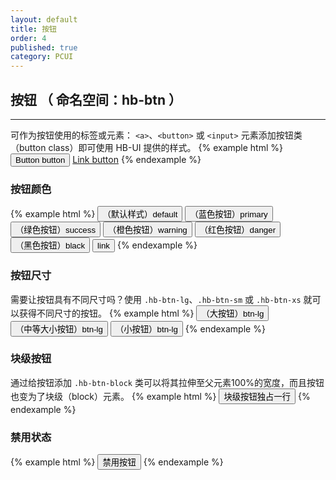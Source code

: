 ```yaml
---
layout: default
title: 按钮
order: 4
published: true
category: PCUI
---
```


## 按钮 <span class="text-small-title">（ 命名空间：hb-btn ）</span>
-------
可作为按钮使用的标签或元素： `<a>`、`<button>` 或 `<input>` 元素添加按钮类（button class）即可使用 HB-UI 提供的样式。
{% example html %}
<button class="hb-btn hb-btn-default" type="button">Button button</button>
<a class="hb-btn hb-btn-default" href="#" role="button">Link button</a>
{% endexample %}

### 按钮颜色

{% example html %}
<button type="button" class="hb-btn hb-btn-default">（默认样式）default</button>
<button type="button" class="hb-btn hb-btn-primary">（蓝色按钮）primary</button>
<button type="button" class="hb-btn hb-btn-success">（绿色按钮）success</button>
<button type="button" class="hb-btn hb-btn-warning">（橙色按钮）warning</button>
<button type="button" class="hb-btn hb-btn-danger">（红色按钮）danger</button>
<button type="button" class="hb-btn hb-btn-black">（黑色按钮）black</button>
<button type="button" class="hb-btn hb-btn-link">link</button>
{% endexample %}

### 按钮尺寸
需要让按钮具有不同尺寸吗？使用 `.hb-btn-lg`、`.hb-btn-sm` 或 `.hb-btn-xs` 就可以获得不同尺寸的按钮。
{% example html %}
<button type="button" class="hb-btn hb-btn-primary hb-btn-lg">（大按钮）btn-lg</button>
<button type="button" class="hb-btn hb-btn-primary hb-btn-sm">（中等大小按钮）btn-lg</button>
<button type="button" class="hb-btn hb-btn-primary hb-btn-xs">（小按钮）btn-lg</button>
{% endexample %}

### 块级按钮
通过给按钮添加 `.hb-btn-block` 类可以将其拉伸至父元素100%的宽度，而且按钮也变为了块级（block）元素。
{% example html %}
<button type="button" class="hb-btn hb-btn-success hb-btn-block">块级按钮独占一行</button>
{% endexample %}

### 禁用状态
{% example html %}
<button type="button" class="hb-btn hb-btn-success disabled">禁用按钮</button>
{% endexample %}
